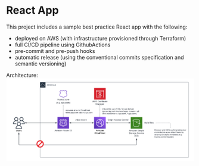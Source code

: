 # React App

This project includes a sample best practice React app with the following:
- deployed on AWS (with infrastructure provisioned through Terraform)
- full CI/CD pipeline using GithubActions
- pre-commit and pre-push hooks
- automatic release (using the conventional commits specification and semantic versioning)

Architecture:
![Solution Architecture](https://github.com/volenpopov/react-gha/blob/main/architecture.png)
